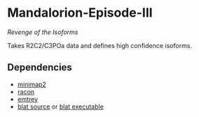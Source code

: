 # Mandalorion-Episode-III #
*Revenge of the Isoforms*

Takes R2C2/C3POa data and defines high confidence isoforms.

## Dependencies ##

- [minimap2](https://github.com/lh3/minimap2)
- [racon](https://github.com/isovic/racon)
- [emtrey](https://github.com/rvolden/emtrey)
- [blat source](https://users.soe.ucsc.edu/~kent/src/blatSrc35.zip) or [blat executable](http://hgdownload.soe.ucsc.edu/admin/exe/)
